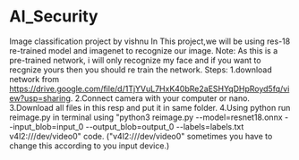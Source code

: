 # AI_Security
Image classification project by vishnu
In This project,we will be using res-18 re-trained model and imagenet to recognize our image.
Note: As this is a pre-trained network, i will only recognize my face and if you want to recgnize yours then you should re train the network.
Steps:
1.download network from https://drive.google.com/file/d/1TjYVuL7HxK40bRe2aESHYqDHpRoyd5fq/view?usp=sharing.
2.Connect camera with your computer or nano.
3.Download all files in this resp and put it in same folder.
4.Using python run reimage.py in terminal using "python3 reimage.py --model=resnet18.onnx --input_blob=input_0 --output_blob=output_0 --labels=labels.txt v4l2:///dev/video0" code. ("v4l2:///dev/video0" sometimes you have to change this according to you input device.)
